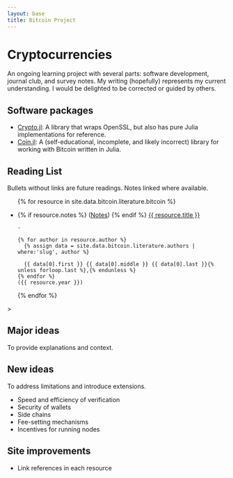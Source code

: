 ```yaml
---
layout: base
title: Bitcoin Project
---
```


# Cryptocurrencies
An ongoing learning project with several parts: software development, journal club, and survey notes. My writing (hopefully) represents my current understanding. I would be delighted to be corrected or guided by others.

## Software packages
- [Crypto.jl](https://github.com/danielsuo/Crypto.jl): A library that wraps OpenSSL, but also has pure Julia implementations for reference.
- [Coin.jl](https://github.com/danielsuo/Coin.jl): A (self-educational, incomplete, and likely incorrect) library for working with Bitcoin written in Julia.

## Reading List
Bullets without links are future readings. Notes linked where available.

<ul>

{% for resource in site.data.bitcoin.literature.bitcoin %}
  <li>
    {% if resource.notes %}
      (<a href="{{ resource.notes }}">Notes</a>)
    {% endif %}
    <a href="literature/{{ resource.slug }}.html">{{ resource.title }}</a>

    -

    {% for author in resource.author %}
      {% assign data = site.data.bitcoin.literature.authors | where:'slug', author %}
      
      {{ data[0].first }} {{ data[0].middle }} {{ data[0].last }}{% unless forloop.last %},{% endunless %}
    {% endfor %}
    ({{ resource.year }})
  </li>
{% endfor %}

</ul>>

## Major ideas
To provide explanations and context.

## New ideas
To address limitations and introduce extensions.

- Speed and efficiency of verification
- Security of wallets
- Side chains
- Fee-setting mechanisms
- Incentives for running nodes

## Site improvements
- Link references in each resource